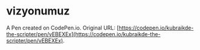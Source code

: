 # vizyonumuz

A Pen created on CodePen.io. Original URL: [https://codepen.io/kubraikde-the-scripter/pen/vEBEXEx](https://codepen.io/kubraikde-the-scripter/pen/vEBEXEx).

